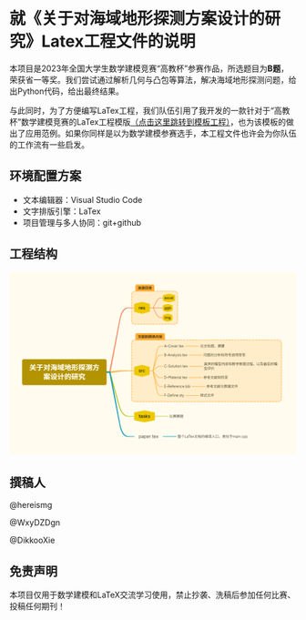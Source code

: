 # 就《关于对海域地形探测方案设计的研究》Latex工程文件的说明

本项目是2023年全国大学生数学建模竞赛“高教杯”参赛作品，所选题目为**B题**，荣获省一等奖。我们尝试通过解析几何与凸包等算法，解决海域地形探测问题，给出Python代码，给出最终结果。

与此同时，为了方便编写LaTex工程，我们队伍引用了我开发的一款针对于“高教杯”数学建模竞赛的LaTex工程模版[（点击这里跳转到模板工程）](https://github.com/hereismg/MathematicalModelingEssayTemplate)，也为该模板的做出了应用范例。如果你同样是以为数学建模参赛选手，本工程文件也许会为你队伍的工作流有一些启发。

## 环境配置方案

- 文本编辑器：Visual Studio Code
- 文字排版引擎：LaTex
- 项目管理与多人协同：git+github

## 工程结构

![工程结构](res/img/工程结构.png)

## 撰稿人

@hereismg

@WxyDZDgn

@DikkooXie

## 免责声明

本项目仅用于数学建模和LaTeX交流学习使用，禁止抄袭、洗稿后参加任何比赛、投稿任何期刊！